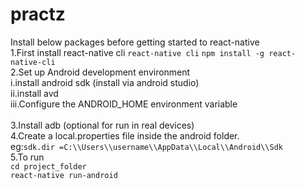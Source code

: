 # practz
Install below packages before getting started to react-native<br/>
1.First install react-native cli
```react-native cli``` 
```npm install -g react-native-cli``` <br/>
2.Set up Android development environment <br/>
	i.install android sdk (install via android studio) <br/>
	ii.install avd <br/>
	iii.Configure the ANDROID_HOME environment variable <br/>
     <br/>
3.Install adb (optional for run in real devices) <br/>
4.Create a local.properties file inside the android folder. <br/>
eg:```sdk.dir =C:\\Users\\username\\AppData\\Local\\Android\\Sdk``` <br/>
5.To run <br/>
 ```cd project_folder``` <br/>
 ```react-native run-android```
 